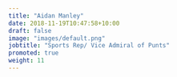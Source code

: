 ```yaml
---
title: "Aidan Manley"
date: 2018-11-19T10:47:58+10:00
draft: false
image: "images/default.png"
jobtitle: "Sports Rep/ Vice Admiral of Punts"
promoted: true
weight: 11
---
```




